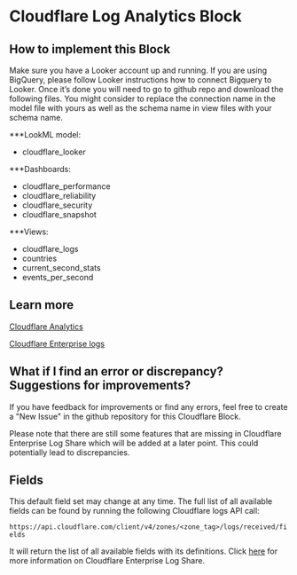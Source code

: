 # Cloudflare Log Analytics Block

## How to implement this Block

Make sure you  have a Looker account up and running. If you are using BigQuery, please follow Looker instructions how to connect Bigquery to Looker. Once it’s done you will need to go to github repo and download the following files. You might consider to replace the connection name in the model file with yours as well as the schema name in view files with your schema name.

***LookML model:
* cloudflare_looker

***Dashboards:
* cloudflare_performance
* cloudflare_reliability
* cloudflare_security
* cloudflare_snapshot

***Views:
* cloudflare_logs
* countries
* current_second_stats
* events_per_second



## Learn more
[Cloudflare Analytics](https://support.cloudflare.com/hc/en-us/sections/200820478-General)

[Cloudflare Enterprise logs](https://support.cloudflare.com/hc/en-us/sections/200820208-Logs)

## What if I find an error or discrepancy? Suggestions for improvements?
If you have feedback for improvements or find any errors, feel free to create a "New Issue" in the github repository for this Cloudflare Block.

Please note that there are still some features that are missing in Cloudflare Enterprise Log Share which will be added at a later point. This could potentially lead to discrepancies.


## Fields
This default field set may change at any time. The full list of all available fields can be found by running the following Cloudflare logs API call:

`https://api.cloudflare.com/client/v4/zones/<zone_tag>/logs/received/fields`

It will return the list of all available fields with its definitions. Click [here](https://support.cloudflare.com/hc/en-us/articles/216672448-Enterprise-Log-Share-Logpull-REST-API) for more information on Cloudflare Enterprise Log Share.
